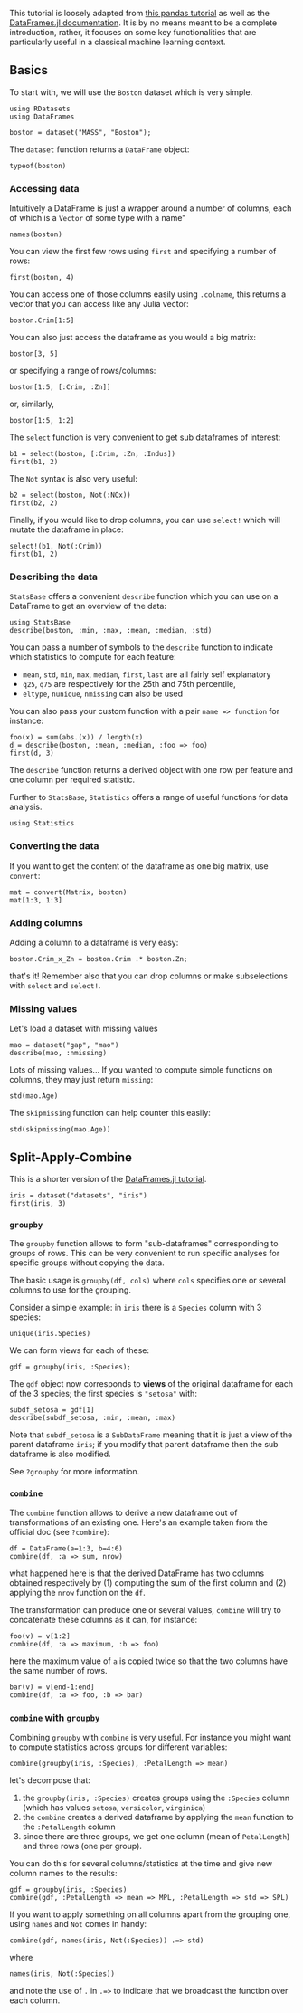 <!--This file was generated, do not modify it.-->
This tutorial is loosely adapted from [this pandas tutorial](https://pandas.pydata.org/pandas-docs/stable/getting_started/10min.html) as well as the [DataFrames.jl documentation](http://juliadata.github.io/DataFrames.jl/latest/man/getting_started/).
It is by no means meant to be a complete introduction, rather, it focuses on some key functionalities that are particularly useful in a classical machine learning context.

## Basics

To start with, we will use the `Boston` dataset which is very simple.

```julia:ex1
using RDatasets
using DataFrames

boston = dataset("MASS", "Boston");
```

The `dataset` function returns a `DataFrame` object:

```julia:ex2
typeof(boston)
```

### Accessing data

Intuitively a DataFrame is just a wrapper around a number of columns, each of which is a `Vector` of some type with a name"

```julia:ex3
names(boston)
```

You can view the first few rows using `first` and specifying a number of rows:

```julia:ex4
first(boston, 4)
```

You can access one of those columns easily using `.colname`, this returns a vector that you can access like any Julia vector:

```julia:ex5
boston.Crim[1:5]
```

You can also just access the dataframe as you would a big matrix:

```julia:ex6
boston[3, 5]
```

or specifying a range of rows/columns:

```julia:ex7
boston[1:5, [:Crim, :Zn]]
```

or, similarly,

```julia:ex8
boston[1:5, 1:2]
```

The `select` function is very convenient to get sub dataframes of interest:

```julia:ex9
b1 = select(boston, [:Crim, :Zn, :Indus])
first(b1, 2)
```

The `Not` syntax is  also very  useful:

```julia:ex10
b2 = select(boston, Not(:NOx))
first(b2, 2)
```

Finally, if you would like to drop columns, you can use `select!` which will mutate the dataframe in place:

```julia:ex11
select!(b1, Not(:Crim))
first(b1, 2)
```

### Describing the data

`StatsBase` offers a convenient `describe` function which you can use on a DataFrame to get an overview of the data:

```julia:ex12
using StatsBase
describe(boston, :min, :max, :mean, :median, :std)
```

You can pass a number of symbols to the `describe` function to indicate which statistics to compute for each feature:

* `mean`, `std`, `min`, `max`, `median`, `first`, `last` are all fairly self explanatory
* `q25`, `q75` are respectively for the 25th and 75th percentile,
* `eltype`, `nunique`, `nmissing` can also be used

You can also  pass your custom function with a pair `name => function` for instance:

```julia:ex13
foo(x) = sum(abs.(x)) / length(x)
d = describe(boston, :mean, :median, :foo => foo)
first(d, 3)
```

The `describe` function returns a derived object with one row per feature and one column per required statistic.

Further to `StatsBase`, `Statistics` offers a range of useful functions for data analysis.

```julia:ex14
using Statistics
```

### Converting the data

If you want to get the content of the dataframe as one big matrix, use `convert`:

```julia:ex15
mat = convert(Matrix, boston)
mat[1:3, 1:3]
```

### Adding columns

Adding a column to a dataframe is very easy:

```julia:ex16
boston.Crim_x_Zn = boston.Crim .* boston.Zn;
```

that's it! Remember also that you can drop columns or make subselections with `select` and `select!`.

### Missing values

Let's load a dataset with missing values

```julia:ex17
mao = dataset("gap", "mao")
describe(mao, :nmissing)
```

Lots of missing values...
If  you wanted to compute simple functions on columns, they  may just return `missing`:

```julia:ex18
std(mao.Age)
```

The `skipmissing` function can help counter this  easily:

```julia:ex19
std(skipmissing(mao.Age))
```

## Split-Apply-Combine

This is a shorter version of the [DataFrames.jl tutorial](http://juliadata.github.io/DataFrames.jl/latest/man/split_apply_combine/).

```julia:ex20
iris = dataset("datasets", "iris")
first(iris, 3)
```

### `groupby`

The `groupby` function allows to form "sub-dataframes" corresponding to groups of rows.
This can be very convenient to run specific analyses for specific groups without copying the data.

The basic usage is `groupby(df, cols)` where `cols` specifies one or several columns to use for the grouping.

Consider a simple example: in `iris` there is a `Species` column with 3 species:

```julia:ex21
unique(iris.Species)
```

We can form views for each of these:

```julia:ex22
gdf = groupby(iris, :Species);
```

The `gdf` object now corresponds to **views** of the original dataframe for each of the 3 species; the first species is `"setosa"` with:

```julia:ex23
subdf_setosa = gdf[1]
describe(subdf_setosa, :min, :mean, :max)
```

Note that `subdf_setosa` is a `SubDataFrame` meaning that it is just a view of the parent dataframe `iris`; if you modify that parent dataframe then the sub dataframe is also  modified.

See `?groupby` for more information.

### `combine`

The `combine` function allows to derive a new dataframe out of transformations of an existing one.
Here's an example taken from the official doc (see `?combine`):

```julia:ex24
df = DataFrame(a=1:3, b=4:6)
combine(df, :a => sum, nrow)
```

what happened here is that the derived DataFrame has two columns obtained respectively by (1) computing the sum of the first column and (2) applying the `nrow` function on the `df`.

The transformation can produce one or several values, `combine` will try to concatenate these columns as it can, for instance:

```julia:ex25
foo(v) = v[1:2]
combine(df, :a => maximum, :b => foo)
```

here the maximum value of `a` is copied twice so that the two columns have the same number of rows.

```julia:ex26
bar(v) = v[end-1:end]
combine(df, :a => foo, :b => bar)
```

### `combine` with `groupby`

Combining `groupby` with `combine` is very useful.
For instance you might want to compute statistics across groups for different variables:

```julia:ex27
combine(groupby(iris, :Species), :PetalLength => mean)
```

let's decompose that:

1. the `groupby(iris, :Species)` creates groups using the `:Species` column (which has values `setosa`, `versicolor`, `virginica`)
2. the `combine` creates a derived dataframe by applying the `mean` function to the `:PetalLength` column
3. since there are three groups, we get one column (mean of `PetalLength`) and three rows (one per group).


You can do this for several columns/statistics at the time and give new column names to the results:

```julia:ex28
gdf = groupby(iris, :Species)
combine(gdf, :PetalLength => mean => MPL, :PetalLength => std => SPL)
```

If you want to apply something on all columns apart from the grouping one, using `names` and `Not` comes in handy:

```julia:ex29
combine(gdf, names(iris, Not(:Species)) .=> std)
```

where

```julia:ex30
names(iris, Not(:Species))
```

and note the use of `.` in `.=>` to indicate that we broadcast the function over each column.

